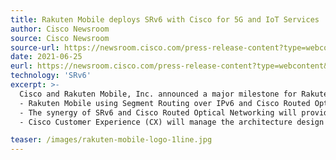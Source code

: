 ```yaml
---
title: Rakuten Mobile deploys SRv6 with Cisco for 5G and IoT Services
author: Cisco Newsroom
source: Cisco Newsroom
source-url: https://newsroom.cisco.com/press-release-content?type=webcontent&articleId=2174308
date: 2021-06-25
eurl: https://newsroom.cisco.com/press-release-content?type=webcontent&articleId=2174308
technology: 'SRv6'
excerpt: >-
  Cisco and Rakuten Mobile, Inc. announced a major milestone for Rakuten Mobile’s network infrastructure in support of efforts to build a better, more inclusive internet for the future.<br/>
  - Rakuten Mobile using Segment Routing over IPv6 and Cisco Routed Optical Networking to simplify its network architecture and lower costs.<br/>
  - The synergy of SRv6 and Cisco Routed Optical Networking will provide Rakuten Mobile with unmatched operational flexibility, network simplicity, speed-to-market and a path to profitability.<br/>
  - Cisco Customer Experience (CX) will manage the architecture design for the network enhancements to help Rakuten Mobile speed time to market with new services and applications.

teaser: /images/rakuten-mobile-logo-1line.jpg
---
```




